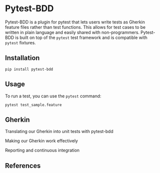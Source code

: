 # Pytest-BDD

Pytest-BDD is a plugin for pytest that lets users write tests as Gherkin feature files rather than test functions. 
This allows for test cases to be written in plain language and easily shared with non-programmers. Pytest-BDD is 
built on top of the `pytest` test framework and is compatible with `pytest` fixtures.

## Installation

```Shell
pip install pytest-bdd
```

## Usage

To run a test, you can use the `pytest` command:

```Shell
pytest test_sample.feature
```

## Gherkin

Translating our Gherkin into unit tests with pytest-bdd

Making our Gherkin work effectively 

Reporting and continuous integration

## References

